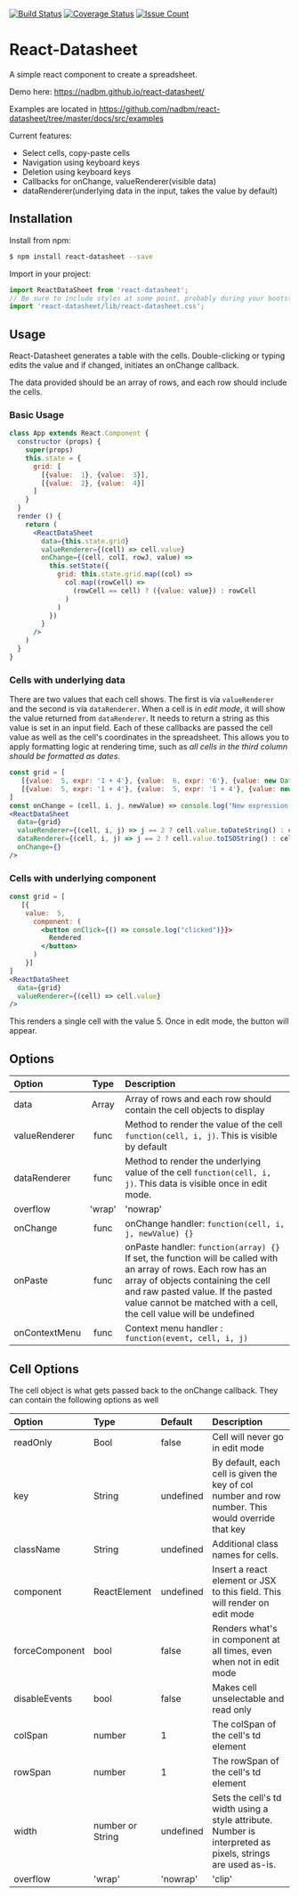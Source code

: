 
[![Build Status](https://travis-ci.org/nadbm/react-datasheet.svg?branch=master)](https://travis-ci.org/nadbm/react-datasheet)
[![Coverage Status](https://coveralls.io/repos/github/nadbm/react-datasheet/badge.svg)](https://coveralls.io/github/nadbm/react-datasheet)
[![Issue Count](https://codeclimate.com/github/nadbm/react-datasheet/badges/issue_count.svg)](https://codeclimate.com/github/nadbm/react-datasheet)
# React-Datasheet
A simple react component to create a spreadsheet. 

Demo here: https://nadbm.github.io/react-datasheet/

Examples are located in https://github.com/nadbm/react-datasheet/tree/master/docs/src/examples

Current features:
* Select cells, copy-paste cells
* Navigation using keyboard keys
* Deletion using keyboard keys
* Callbacks for onChange, valueRenderer(visible data)
* dataRenderer(underlying data in the input, takes the value by default)


## Installation

Install from npm: 
```bash
$ npm install react-datasheet --save
```
Import in your project:

```javascript
import ReactDataSheet from 'react-datasheet';
// Be sure to include styles at some point, probably during your bootstrapping
import 'react-datasheet/lib/react-datasheet.css';
```

## Usage

React-Datasheet generates a table with the cells. Double-clicking or typing edits the value and if changed, initiates an onChange callback. 

The data provided should be an array of rows, and each row should include the cells.

### Basic Usage
```jsx
class App extends React.Component {
  constructor (props) {
    super(props)
    this.state = {
      grid: [
        [{value:  1}, {value:  3}],
        [{value:  2}, {value:  4}]
      ]
    }
  }
  render () {
    return (
      <ReactDataSheet 
        data={this.state.grid}
        valueRenderer={(cell) => cell.value}
        onChange={(cell, colI, rowJ, value) => 
          this.setState({
            grid: this.state.grid.map((col) => 
              col.map((rowCell) => 
                (rowCell == cell) ? ({value: value}) : rowCell
              )
            )
          }) 
        }
      />
    )
  }
}
```

### Cells with underlying data

There are two values that each cell shows. The first is via ```valueRenderer``` and the second is via ```dataRenderer```. When a cell is in *edit mode*, it will show the value returned from ```dataRenderer```. It needs to return a string as this value is set in an input field.
Each of these callbacks are passed the cell value as well as the cell's coordinates in the spreadsheet. This allows you to apply formatting logic at rendering time, such as *all cells in the third column should be formatted as dates*.

```jsx 
const grid = [
   [{value:  5, expr: '1 + 4'}, {value:  6, expr: '6'}, {value: new Date('2008-04-10')}],
   [{value:  5, expr: '1 + 4'}, {value:  5, expr: '1 + 4'}, {value: new Date('2004-05-28')}]
]
const onChange = (cell, i, j, newValue) => console.log("New expression :" + newValue)
<ReactDataSheet 
  data={grid}
  valueRenderer={(cell, i, j) => j == 2 ? cell.value.toDateString() : cell.value}
  dataRenderer={(cell, i, j) => j == 2 ? cell.value.toISOString() : cell.expr}
  onChange={} 
/>
```

### Cells with underlying component

```jsx 
const grid = [
   [{
    value:  5, 
      component: ( 
        <button onClick={() => console.log("clicked")}}>
          Rendered
        </button>
      )
    }]
]
<ReactDataSheet 
  data={grid}
  valueRenderer={(cell) => cell.value}
/>
```
This renders a single cell with the value 5. Once in edit mode, the button will appear.

## Options

Option | Type | Description
:--- | :---: | :--- 
data | Array | Array of rows and each row should contain the cell objects to display
valueRenderer | func | Method to render the value of the cell `function(cell, i, j)`. This is visible by default
dataRenderer | func | Method to render the underlying value of the cell `function(cell, i, j)`. This data is visible once in edit mode.
overflow | 'wrap'|'nowrap'|'clip' | Grid default for how to render overflow text in cells
onChange | func | onChange handler: `function(cell, i, j, newValue) {}`
onPaste | func | onPaste handler: `function(array) {}` If set, the function will be called with an array of rows. Each row has an array of objects containing the cell and raw pasted value. If the pasted value cannot be matched with a cell, the cell value will be undefined
onContextMenu | func | Context menu handler : `function(event, cell, i, j)`

## Cell Options

The cell object is what gets passed back to the onChange callback. They can contain the following options as well

Option | Type | Default |  Description
:--- | :--- | :--- | :--
readOnly | Bool | false | Cell will never go in edit mode
key | String | undefined | By default, each cell is given the key of col number and row number. This would override that key
className | String | undefined | Additional class names for cells.
component | ReactElement | undefined | Insert a react element or JSX to this field. This will render on edit mode
forceComponent | bool | false | Renders what's in component at all times, even when not in edit mode
disableEvents | bool | false | Makes cell unselectable and read only
colSpan | number | 1 | The colSpan of the cell's td element
rowSpan | number | 1 | The rowSpan of the cell's td element
width | number or String | undefined | Sets the cell's td width using a style attribute. Number is interpreted as pixels, strings are used as-is.
overflow | 'wrap'|'nowrap'|'clip' | undefined | How to render overflow text. Overrides grid-level `overflow` option.
